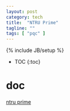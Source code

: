 ```yaml
---
layout: post
category: tech
title:  "NTRU Prime"
tagline: ""
tags: [ "pqc" ] 
---
```

{% include JB/setup %}

* TOC
{:toc}

# doc

[ntru prime](https://ntruprime.cr.yp.to/nist/ntruprime-20190330.pdf)
